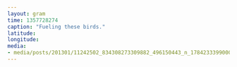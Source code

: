 ```yaml
---
layout: gram
time: 1357728274
caption: "Fueling these birds."
latitude: 
longitude: 
media:
- media/posts/201301/11242502_834308273309882_496150443_n_17842333990000351.jpg
---
```

